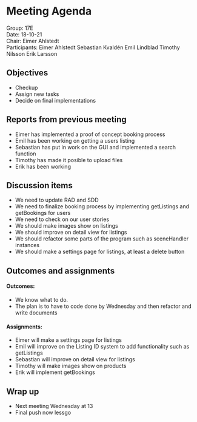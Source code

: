 # Meeting Agenda

Group: 17E
\
Date: 18-10-21
\
Chair: Eimer Ahlstedt
\
Participants:
Eimer Ahlstedt
Sebastian Kvaldén
Emil Lindblad
Timothy Nilsson
Erik Larsson

## Objectives

- Checkup
- Assign new tasks
- Decide on final implementations

## Reports from previous meeting

- Eimer has implemented a proof of concept booking process
- Emil has been working on getting a users listing
- Sebastian has put in work on the GUI and implemented a search function
- Timothy has made it posible to upload files
- Erik has been working


## Discussion items

- We need to update RAD and SDD
- We need to finalize booking process by implementing getListings and getBookings for users
- We need to check on our user stories
- We should make images show on listings
- We should improve on detail view for listings
- We should refactor some parts of the program such as sceneHandler instances
- We should make a settings page for listings, at least a delete button

## Outcomes and assignments

#### Outcomes:

- We know what to do.
- The plan is to have to code done by Wednesday and then refactor and write documents

#### Assignments:

- Eimer will make a settings page for listings
- Emil will improve on the Listing ID system to add functionality such as getListings
- Sebastian will improve on detail view for listings
- Timothy will make images show on products
- Erik will implement getBookings

## Wrap up

- Next meeting Wednesday at 13
- Final push now lessgo
